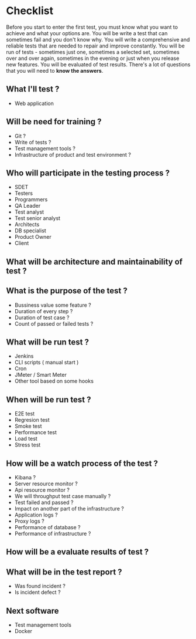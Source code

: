 # Checklist

Before you start to enter the first test, you must know what you want to achieve and what your options are.
You will be write a test that can sometimes fail and you don't know why. You will write a comprehensive and reliable tests that are needed to repair and improve constantly. You will be run of tests - sometimes just one, sometimes a selected set, sometimes over and over again, sometimes in the evening or just when you release new features. You will be evaluated of test results. There's a lot of questions that you will need to **know the answers**.


## What I'll test ?
- Web application

## Will be need for training ?
- Git ?
- Write of tests ?
- Test management tools ?
- Infrastructure of product and test environment ?

## Who will participate in the testing process ?
- SDET
- Testers
- Programmers
- QA Leader
- Test analyst
- Test senior analyst
- Architects
- DB specialist
- Product Owner
- Client

## What will be architecture and maintainability of test ?

## What is the purpose of the test ?
- Bussiness value some feature ?
- Duration of every step ?
- Duration of test case ?
- Count of passed or failed tests ?

## What will be run test ?
- Jenkins
- CLI scripts ( manual start ) 
- Cron
- JMeter / Smart Meter
- Other tool based on some hooks

## When will be run test ?
- E2E test
- Regresion test
- Smoke test
- Performance test
- Load test
- Stress test

## How will be a watch process of the test ?
- Kibana ?
- Server resource monitor ?
- Api resource monitor ?
- We will throughput test case manually ?
- Test failed and passed ?
- Impact on another part of the infrastructure ?
- Application logs ?
- Proxy logs ?
- Performance of database ?
- Performance of infrastructure ?

## How will be a evaluate results of test ?

## What will be in the test report ?
- Was found incident ?
- Is incident defect ?

## Next software
- Test management tools
- Docker